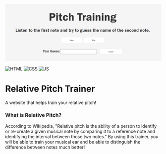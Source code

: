 ![Relative Pitch Trainer](https://github.com/storple/RelativePitchTrainer/blob/main/static/website.png?raw=true)
<br />

![HTML](https://img.shields.io/badge/html-F55600?style=for-the-badge&logo=HTML5&logoColor=white)
![CSS](https://img.shields.io/badge/css-1572B6?style=for-the-badge&logo=CSS3&logoColor=white)
![JS](https://img.shields.io/badge/js-C2BF02?style=for-the-badge&logo=JavaScript&logoColor=white)

# Relative Pitch Trainer

A website that helps train your relative pitch! 

### What is Relative Pitch?

According to Wikipedia, "Relative pitch is the ability of a person to identify or re-create a given musical note by comparing it to a reference note and identifying the interval between those two notes." By using this trainer, you will be able to train your musical ear and be able to distinguish the difference between notes much better!
